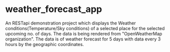 # weather_forecast_app

An RESTapi demonstration project which displays the Weather conditions(Temperature/Sky conditions) of a selected place for the selected upcoming no. of days.
The data is being rendered from "OpenWeatherMap organization". 
The data is of weather forecast for 5 days with data every 3 hours by the geographic coordinates. 
